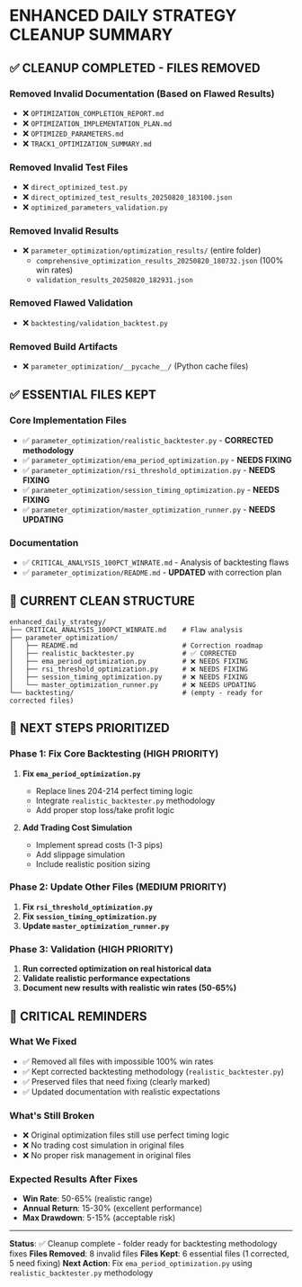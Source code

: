 # ENHANCED DAILY STRATEGY CLEANUP SUMMARY

## ✅ CLEANUP COMPLETED - FILES REMOVED

### Removed Invalid Documentation (Based on Flawed Results)
- ❌ `OPTIMIZATION_COMPLETION_REPORT.md`
- ❌ `OPTIMIZATION_IMPLEMENTATION_PLAN.md`
- ❌ `OPTIMIZED_PARAMETERS.md`
- ❌ `TRACK1_OPTIMIZATION_SUMMARY.md`

### Removed Invalid Test Files
- ❌ `direct_optimized_test.py`
- ❌ `direct_optimized_test_results_20250820_183100.json`
- ❌ `optimized_parameters_validation.py`

### Removed Invalid Results
- ❌ `parameter_optimization/optimization_results/` (entire folder)
  - `comprehensive_optimization_results_20250820_180732.json` (100% win rates)
  - `validation_results_20250820_182931.json`

### Removed Flawed Validation
- ❌ `backtesting/validation_backtest.py`

### Removed Build Artifacts
- ❌ `parameter_optimization/__pycache__/` (Python cache files)

## ✅ ESSENTIAL FILES KEPT

### Core Implementation Files
- ✅ `parameter_optimization/realistic_backtester.py` - **CORRECTED methodology**
- ✅ `parameter_optimization/ema_period_optimization.py` - **NEEDS FIXING**
- ✅ `parameter_optimization/rsi_threshold_optimization.py` - **NEEDS FIXING**
- ✅ `parameter_optimization/session_timing_optimization.py` - **NEEDS FIXING**
- ✅ `parameter_optimization/master_optimization_runner.py` - **NEEDS UPDATING**

### Documentation
- ✅ `CRITICAL_ANALYSIS_100PCT_WINRATE.md` - Analysis of backtesting flaws
- ✅ `parameter_optimization/README.md` - **UPDATED** with correction plan

## 📁 CURRENT CLEAN STRUCTURE

```
enhanced_daily_strategy/
├── CRITICAL_ANALYSIS_100PCT_WINRATE.md    # Flaw analysis
├── parameter_optimization/
│   ├── README.md                          # Correction roadmap
│   ├── realistic_backtester.py            # ✅ CORRECTED
│   ├── ema_period_optimization.py         # ❌ NEEDS FIXING
│   ├── rsi_threshold_optimization.py      # ❌ NEEDS FIXING  
│   ├── session_timing_optimization.py     # ❌ NEEDS FIXING
│   └── master_optimization_runner.py      # ❌ NEEDS UPDATING
└── backtesting/                           # (empty - ready for corrected files)
```

## 🎯 NEXT STEPS PRIORITIZED

### Phase 1: Fix Core Backtesting (HIGH PRIORITY)
1. **Fix `ema_period_optimization.py`**
   - Replace lines 204-214 perfect timing logic
   - Integrate `realistic_backtester.py` methodology
   - Add proper stop loss/take profit logic

2. **Add Trading Cost Simulation**
   - Implement spread costs (1-3 pips)
   - Add slippage simulation
   - Include realistic position sizing

### Phase 2: Update Other Files (MEDIUM PRIORITY)
1. **Fix `rsi_threshold_optimization.py`**
2. **Fix `session_timing_optimization.py`**
3. **Update `master_optimization_runner.py`**

### Phase 3: Validation (HIGH PRIORITY)
1. **Run corrected optimization on real historical data**
2. **Validate realistic performance expectations**
3. **Document new results with realistic win rates (50-65%)**

## 🚨 CRITICAL REMINDERS

### What We Fixed
- ✅ Removed all files with impossible 100% win rates
- ✅ Kept corrected backtesting methodology (`realistic_backtester.py`)
- ✅ Preserved files that need fixing (clearly marked)
- ✅ Updated documentation with realistic expectations

### What's Still Broken
- ❌ Original optimization files still use perfect timing logic
- ❌ No trading cost simulation in original files
- ❌ No proper risk management in original files

### Expected Results After Fixes
- **Win Rate**: 50-65% (realistic range)
- **Annual Return**: 15-30% (excellent performance)
- **Max Drawdown**: 5-15% (acceptable risk)

---

**Status**: ✅ Cleanup complete - folder ready for backtesting methodology fixes
**Files Removed**: 8 invalid files
**Files Kept**: 6 essential files (1 corrected, 5 need fixing)
**Next Action**: Fix `ema_period_optimization.py` using `realistic_backtester.py` methodology
